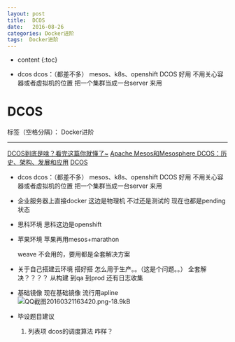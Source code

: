 ```yaml
---
layout: post
title:  DCOS
date:   2016-08-26
categories: Docker进阶
tags:  Docker进阶
---
```


* content
{:toc}

 - dcos
    dcos：（都差不多） mesos、k8s、openshift
    DCOS 好用
    不用关心容器或者虚拟机的位置 把一个集群当成一台server 来用





# DCOS

标签（空格分隔）： Docker进阶

---

[DCOS到底是啥？看完这篇你就懂了~](http://www.dostor.com/article/121738083.html)
[Apache Mesos和Mesosphere DCOS：历史、架构、发展和应用](http://www.dataguru.cn/article-8220-1.html)
[DCOS](https://www.shurenyun.com/)

 - dcos
    dcos：（都差不多） mesos、k8s、openshift
    DCOS 好用
    不用关心容器或者虚拟机的位置 把一个集群当成一台server 来用
 - 企业服务器上直接docker
    这边是物理机 不过还是测试的 现在也都是pending状态

 - 思科环境
    思科这边是openshift

 - 苹果环境
    苹果再用mesos+marathon
    
    weave 不会用的，要用都是全套解决方案

 - 关于自己搭建云环境
    搭好搭 怎么用于生产。。（这是个问题。。）
    全套解决？？？？
    从构建 到qa 到prod
    还有日志收集

 - 基础镜像
    现在基础镜像 流行用apline
![QQ截图20160321163420.png-18.9kB][1]
 - 毕设题目建议
    1. 列表项
        dcos的调度算法 咋样？


  [1]: http://static.zybuluo.com/maorongrong/f9q9mjnr58gb9cheofemovua/QQ%E6%88%AA%E5%9B%BE20160321163420.png